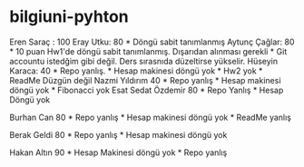 # bilgiuni-pyhton

Eren Saraç : 100
Eray Utku: 80
     * Döngü sabit tanımlanmış
Aytunç Çağlar: 80 
     * 10 puan Hw1'de döngü sabit tanımlanmış. Dışarıdan alınması gerekli
     * Git accountu istedğim gibi değil. Ders sırasnıda düzeltirse yükselir.
Hüseyin Karaca: 40
     * Repo yanlış.
     * Hesap makinesi döngü yok
     * Hw2 yok
     * ReadMe Düzgün değil
Nazmi Yıldırım 40
     * Repo yanlış
     * Hesap makinesi döngü yok
     * Fibonacci yok
Esat Sedat Özdemir 80
     * Repo Yanlış
     * Hesap Döngü yok

Burhan Can 80
     * Repo yanlış
     * Hesap makinesi döngü yok
     * ReadMe yanlış
 
Berak Geldi 80
     * Repo yanlış
     * Hesap makinesi döngü yok
 
 Hakan Altın 90
     * Hesap Makinesi döngü yok
     * Repo yanlış
  
  
 
 
  
  
